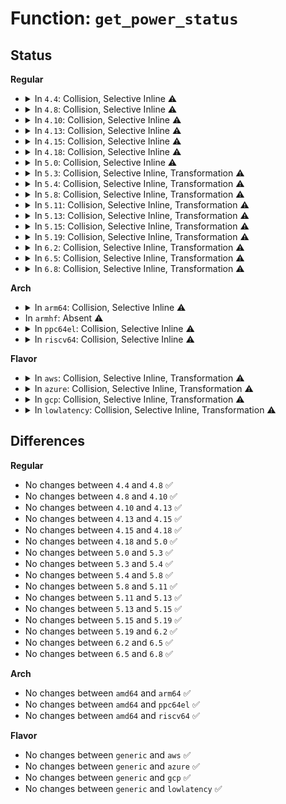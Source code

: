 # Function: <code>get_power_status</code>

## Status
<b>Regular</b>
<ul>
<li>
<details>
<summary>In <code>4.4</code>: Collision, Selective Inline ⚠️</summary>

```c
int get_power_status(struct hotplug_slot *slot, u8 *value);
```

**Collision:** Static-Static Collision

**Inline:** Selective

**Transformation:** False

**Instances:**

```
In drivers/pci/hotplug/pci_hotplug_core.c (ffffffff8144c3d8)
Location: drivers/pci/hotplug/pci_hotplug_core.c:81
Inline: True
Inline callers:
  - drivers/pci/hotplug/pci_hotplug_core.c:power_read_file
```
```
In drivers/pci/hotplug/cpci_hotplug_core.c (ffffffff8144ca70)
Location: drivers/pci/hotplug/cpci_hotplug_core.c:174
Inline: False
```
```
In drivers/pci/hotplug/pciehp_core.c (ffffffff8144ef20)
Location: drivers/pci/hotplug/pciehp_core.c:172
Inline: False
```
```
In drivers/pci/hotplug/acpiphp_core.c (ffffffff81451a20)
Location: drivers/pci/hotplug/acpiphp_core.c:194
Inline: False
```
**Symbols:**

```
ffffffff8144ca70-ffffffff8144caa3: get_power_status (STB_LOCAL)
ffffffff8144ef20-ffffffff8144ef36: get_power_status (STB_LOCAL)
ffffffff81451a20-ffffffff81451a77: get_power_status (STB_LOCAL)
```
</details>
</li>
<li>
<details>
<summary>In <code>4.8</code>: Collision, Selective Inline ⚠️</summary>

```c
int get_power_status(struct hotplug_slot *slot, u8 *value);
```

**Collision:** Static-Static Collision

**Inline:** Selective

**Transformation:** False

**Instances:**

```
In drivers/pci/hotplug/pci_hotplug_core.c (ffffffff81498ae8)
Location: drivers/pci/hotplug/pci_hotplug_core.c:81
Inline: True
Inline callers:
  - drivers/pci/hotplug/pci_hotplug_core.c:power_read_file
```
```
In drivers/pci/hotplug/cpci_hotplug_core.c (ffffffff81499190)
Location: drivers/pci/hotplug/cpci_hotplug_core.c:174
Inline: False
```
```
In drivers/pci/hotplug/pciehp_core.c (ffffffff8149b6c0)
Location: drivers/pci/hotplug/pciehp_core.c:172
Inline: False
```
```
In drivers/pci/hotplug/acpiphp_core.c (ffffffff8149e230)
Location: drivers/pci/hotplug/acpiphp_core.c:194
Inline: False
```
**Symbols:**

```
ffffffff81499190-ffffffff814991c3: get_power_status (STB_LOCAL)
ffffffff8149b6c0-ffffffff8149b6d6: get_power_status (STB_LOCAL)
ffffffff8149e230-ffffffff8149e283: get_power_status (STB_LOCAL)
```
</details>
</li>
<li>
<details>
<summary>In <code>4.10</code>: Collision, Selective Inline ⚠️</summary>

```c
int get_power_status(struct hotplug_slot *slot, u8 *value);
```

**Collision:** Static-Static Collision

**Inline:** Selective

**Transformation:** False

**Instances:**

```
In drivers/pci/hotplug/pci_hotplug_core.c (ffffffff814ba6d8)
Location: drivers/pci/hotplug/pci_hotplug_core.c:78
Inline: True
Inline callers:
  - drivers/pci/hotplug/pci_hotplug_core.c:power_read_file
```
```
In drivers/pci/hotplug/cpci_hotplug_core.c (ffffffff814bad80)
Location: drivers/pci/hotplug/cpci_hotplug_core.c:174
Inline: False
```
```
In drivers/pci/hotplug/pciehp_core.c (ffffffff814bd2a0)
Location: drivers/pci/hotplug/pciehp_core.c:174
Inline: False
```
```
In drivers/pci/hotplug/acpiphp_core.c (ffffffff814bfe60)
Location: drivers/pci/hotplug/acpiphp_core.c:194
Inline: False
```
**Symbols:**

```
ffffffff814bad80-ffffffff814badb3: get_power_status (STB_LOCAL)
ffffffff814bd2a0-ffffffff814bd2b6: get_power_status (STB_LOCAL)
ffffffff814bfe60-ffffffff814bfeb3: get_power_status (STB_LOCAL)
```
</details>
</li>
<li>
<details>
<summary>In <code>4.13</code>: Collision, Selective Inline ⚠️</summary>

```c
int get_power_status(struct hotplug_slot *slot, u8 *value);
```

**Collision:** Static-Static Collision

**Inline:** Selective

**Transformation:** False

**Instances:**

```
In drivers/pci/hotplug/pci_hotplug_core.c (ffffffff814c4ef8)
Location: drivers/pci/hotplug/pci_hotplug_core.c:78
Inline: True
Inline callers:
  - drivers/pci/hotplug/pci_hotplug_core.c:power_read_file
```
```
In drivers/pci/hotplug/cpci_hotplug_core.c (ffffffff814c5590)
Location: drivers/pci/hotplug/cpci_hotplug_core.c:175
Inline: False
```
```
In drivers/pci/hotplug/pciehp_core.c (ffffffff814c7a70)
Location: drivers/pci/hotplug/pciehp_core.c:174
Inline: False
```
```
In drivers/pci/hotplug/acpiphp_core.c (ffffffff814ca5d0)
Location: drivers/pci/hotplug/acpiphp_core.c:194
Inline: False
```
**Symbols:**

```
ffffffff814c5590-ffffffff814c55c5: get_power_status (STB_LOCAL)
ffffffff814c7a70-ffffffff814c7a86: get_power_status (STB_LOCAL)
ffffffff814ca5d0-ffffffff814ca623: get_power_status (STB_LOCAL)
```
</details>
</li>
<li>
<details>
<summary>In <code>4.15</code>: Collision, Selective Inline ⚠️</summary>

```c
int get_power_status(struct hotplug_slot *slot, u8 *value);
```

**Collision:** Static-Static Collision

**Inline:** Selective

**Transformation:** False

**Instances:**

```
In drivers/pci/hotplug/pci_hotplug_core.c (ffffffff81505478)
Location: drivers/pci/hotplug/pci_hotplug_core.c:78
Inline: True
Inline callers:
  - drivers/pci/hotplug/pci_hotplug_core.c:power_read_file
```
```
In drivers/pci/hotplug/cpci_hotplug_core.c (ffffffff81505b20)
Location: drivers/pci/hotplug/cpci_hotplug_core.c:175
Inline: False
```
```
In drivers/pci/hotplug/pciehp_core.c (ffffffff81508010)
Location: drivers/pci/hotplug/pciehp_core.c:174
Inline: False
```
```
In drivers/pci/hotplug/acpiphp_core.c (ffffffff8150ab80)
Location: drivers/pci/hotplug/acpiphp_core.c:194
Inline: False
```
**Symbols:**

```
ffffffff81505b20-ffffffff81505b58: get_power_status (STB_LOCAL)
ffffffff81508010-ffffffff81508026: get_power_status (STB_LOCAL)
ffffffff8150ab80-ffffffff8150abd3: get_power_status (STB_LOCAL)
```
</details>
</li>
<li>
<details>
<summary>In <code>4.18</code>: Collision, Selective Inline ⚠️</summary>

```c
int get_power_status(struct hotplug_slot *slot, u8 *value);
```

**Collision:** Static-Static Collision

**Inline:** Selective

**Transformation:** False

**Instances:**

```
In drivers/pci/hotplug/pci_hotplug_core.c (ffffffff81536388)
Location: drivers/pci/hotplug/pci_hotplug_core.c:64
Inline: True
Inline callers:
  - drivers/pci/hotplug/pci_hotplug_core.c:power_read_file
```
```
In drivers/pci/hotplug/cpci_hotplug_core.c (ffffffff81536b00)
Location: drivers/pci/hotplug/cpci_hotplug_core.c:161
Inline: False
```
```
In drivers/pci/hotplug/pciehp_core.c (ffffffff81538f30)
Location: drivers/pci/hotplug/pciehp_core.c:166
Inline: False
```
```
In drivers/pci/hotplug/shpchp_core.c (ffffffff8153bab0)
Location: drivers/pci/hotplug/shpchp_core.c:213
Inline: False
Direct callers:
  - drivers/pci/hotplug/shpchp_core.c:shpc_probe
```
```
In drivers/pci/hotplug/acpiphp_core.c (ffffffff8153f7f0)
Location: drivers/pci/hotplug/acpiphp_core.c:180
Inline: False
```
**Symbols:**

```
ffffffff81536b00-ffffffff81536b36: get_power_status (STB_LOCAL)
ffffffff81538f30-ffffffff81538f46: get_power_status (STB_LOCAL)
ffffffff8153bab0-ffffffff8153bb33: get_power_status (STB_LOCAL)
ffffffff8153f7f0-ffffffff8153f843: get_power_status (STB_LOCAL)
```
</details>
</li>
<li>
<details>
<summary>In <code>5.0</code>: Collision, Selective Inline ⚠️</summary>

```c
int get_power_status(struct hotplug_slot *slot, u8 *value);
```

**Collision:** Static-Static Collision

**Inline:** Selective

**Transformation:** False

**Instances:**

```
In drivers/pci/hotplug/pci_hotplug_core.c (ffffffff8154da88)
Location: drivers/pci/hotplug/pci_hotplug_core.c:62
Inline: True
Inline callers:
  - drivers/pci/hotplug/pci_hotplug_core.c:power_read_file
```
```
In drivers/pci/hotplug/cpci_hotplug_core.c (ffffffff8154e1a0)
Location: drivers/pci/hotplug/cpci_hotplug_core.c:140
Inline: False
```
```
In drivers/pci/hotplug/pciehp_core.c (ffffffff815503c0)
Location: drivers/pci/hotplug/pciehp_core.c:113
Inline: False
```
```
In drivers/pci/hotplug/shpchp_core.c (ffffffff81552fb0)
Location: drivers/pci/hotplug/shpchp_core.c:179
Inline: False
```
```
In drivers/pci/hotplug/acpiphp_core.c (ffffffff81556d40)
Location: drivers/pci/hotplug/acpiphp_core.c:180
Inline: False
```
**Symbols:**

```
ffffffff8154e1a0-ffffffff8154e1d6: get_power_status (STB_LOCAL)
ffffffff815503c0-ffffffff81550407: get_power_status (STB_LOCAL)
ffffffff81552fb0-ffffffff8155302c: get_power_status (STB_LOCAL)
ffffffff81556d40-ffffffff81556d8f: get_power_status (STB_LOCAL)
```
</details>
</li>
<li>
<details>
<summary>In <code>5.3</code>: Collision, Selective Inline, Transformation ⚠️</summary>

```c
int get_power_status(struct hotplug_slot *slot, u8 *value);
```

**Collision:** Static-Static Collision

**Inline:** Selective

**Transformation:** True

**Instances:**

```
In drivers/pci/hotplug/pci_hotplug_core.c (ffffffff8157d8a8)
Location: drivers/pci/hotplug/pci_hotplug_core.c:62
Inline: True
Inline callers:
  - drivers/pci/hotplug/pci_hotplug_core.c:power_read_file
```
```
In drivers/pci/hotplug/cpci_hotplug_core.c (ffffffff8157e000)
Location: drivers/pci/hotplug/cpci_hotplug_core.c:140
Inline: False
```
```
In drivers/pci/hotplug/pciehp_core.c (ffffffff81580240)
Location: drivers/pci/hotplug/pciehp_core.c:111
Inline: False
```
```
In drivers/pci/hotplug/shpchp_core.c (0)
Location: drivers/pci/hotplug/shpchp_core.c:179
Inline: False
```
```
In drivers/pci/hotplug/acpiphp_core.c (ffffffff81586d80)
Location: drivers/pci/hotplug/acpiphp_core.c:180
Inline: False
```
**Symbols:**

```
ffffffff8157e000-ffffffff8157e036: get_power_status (STB_LOCAL)
ffffffff81580240-ffffffff81580287: get_power_status (STB_LOCAL)
ffffffff81582f70-ffffffff81582fbd: get_power_status (STB_LOCAL)
ffffffff815834b7-ffffffff815834ed: get_power_status.cold (STB_LOCAL)
ffffffff81586d80-ffffffff81586dcf: get_power_status (STB_LOCAL)
```
</details>
</li>
<li>
<details>
<summary>In <code>5.4</code>: Collision, Selective Inline, Transformation ⚠️</summary>

```c
int get_power_status(struct hotplug_slot *slot, u8 *value);
```

**Collision:** Static-Static Collision

**Inline:** Selective

**Transformation:** True

**Instances:**

```
In drivers/pci/hotplug/pci_hotplug_core.c (ffffffff8159f308)
Location: drivers/pci/hotplug/pci_hotplug_core.c:62
Inline: True
Inline callers:
  - drivers/pci/hotplug/pci_hotplug_core.c:power_read_file
```
```
In drivers/pci/hotplug/cpci_hotplug_core.c (ffffffff8159fa40)
Location: drivers/pci/hotplug/cpci_hotplug_core.c:140
Inline: False
```
```
In drivers/pci/hotplug/pciehp_core.c (ffffffff815a1cb0)
Location: drivers/pci/hotplug/pciehp_core.c:116
Inline: False
```
```
In drivers/pci/hotplug/shpchp_core.c (0)
Location: drivers/pci/hotplug/shpchp_core.c:179
Inline: False
```
```
In drivers/pci/hotplug/acpiphp_core.c (ffffffff815a8750)
Location: drivers/pci/hotplug/acpiphp_core.c:180
Inline: False
```
**Symbols:**

```
ffffffff8159fa40-ffffffff8159fa76: get_power_status (STB_LOCAL)
ffffffff815a1cb0-ffffffff815a1cf7: get_power_status (STB_LOCAL)
ffffffff815a4950-ffffffff815a499d: get_power_status (STB_LOCAL)
ffffffff815a4e97-ffffffff815a4ecd: get_power_status.cold (STB_LOCAL)
ffffffff815a8750-ffffffff815a879f: get_power_status (STB_LOCAL)
```
</details>
</li>
<li>
<details>
<summary>In <code>5.8</code>: Collision, Selective Inline, Transformation ⚠️</summary>

```c
int get_power_status(struct hotplug_slot *slot, u8 *value);
```

**Collision:** Static-Static Collision

**Inline:** Selective

**Transformation:** True

**Instances:**

```
In drivers/pci/hotplug/pci_hotplug_core.c (ffffffff81647c18)
Location: drivers/pci/hotplug/pci_hotplug_core.c:62
Inline: True
Inline callers:
  - drivers/pci/hotplug/pci_hotplug_core.c:power_read_file
```
```
In drivers/pci/hotplug/cpci_hotplug_core.c (ffffffff816483c0)
Location: drivers/pci/hotplug/cpci_hotplug_core.c:140
Inline: False
```
```
In drivers/pci/hotplug/pciehp_core.c (ffffffff8164a6c0)
Location: drivers/pci/hotplug/pciehp_core.c:116
Inline: False
```
```
In drivers/pci/hotplug/shpchp_core.c (0)
Location: drivers/pci/hotplug/shpchp_core.c:179
Inline: False
Direct callers:
  - drivers/pci/hotplug/shpchp_core.c:init_slots
```
```
In drivers/pci/hotplug/acpiphp_core.c (ffffffff816513f0)
Location: drivers/pci/hotplug/acpiphp_core.c:180
Inline: False
```
**Symbols:**

```
ffffffff816483c0-ffffffff816483f9: get_power_status (STB_LOCAL)
ffffffff8164a6c0-ffffffff8164a707: get_power_status (STB_LOCAL)
ffffffff8164d5a0-ffffffff8164d5ed: get_power_status (STB_LOCAL)
ffffffff8164db24-ffffffff8164db5a: get_power_status.cold (STB_LOCAL)
ffffffff816513f0-ffffffff8165143f: get_power_status (STB_LOCAL)
```
</details>
</li>
<li>
<details>
<summary>In <code>5.11</code>: Collision, Selective Inline, Transformation ⚠️</summary>

```c
int get_power_status(struct hotplug_slot *slot, u8 *value);
```

**Collision:** Static-Static Collision

**Inline:** Selective

**Transformation:** True

**Instances:**

```
In drivers/pci/hotplug/pci_hotplug_core.c (ffffffff8166cd98)
Location: drivers/pci/hotplug/pci_hotplug_core.c:62
Inline: True
Inline callers:
  - drivers/pci/hotplug/pci_hotplug_core.c:power_read_file
```
```
In drivers/pci/hotplug/cpci_hotplug_core.c (ffffffff8166d470)
Location: drivers/pci/hotplug/cpci_hotplug_core.c:140
Inline: False
```
```
In drivers/pci/hotplug/pciehp_core.c (ffffffff8166ef20)
Location: drivers/pci/hotplug/pciehp_core.c:116
Inline: False
```
```
In drivers/pci/hotplug/shpchp_core.c (0)
Location: drivers/pci/hotplug/shpchp_core.c:179
Inline: False
Direct callers:
  - drivers/pci/hotplug/shpchp_core.c:init_slots
```
```
In drivers/pci/hotplug/acpiphp_core.c (ffffffff81673e20)
Location: drivers/pci/hotplug/acpiphp_core.c:180
Inline: False
```
**Symbols:**

```
ffffffff8166d470-ffffffff8166d4a9: get_power_status (STB_LOCAL)
ffffffff8166ef20-ffffffff8166ef67: get_power_status (STB_LOCAL)
ffffffff81671760-ffffffff816717ad: get_power_status (STB_LOCAL)
ffffffff81bfc37d-ffffffff81bfc3b3: get_power_status.cold (STB_LOCAL)
ffffffff81673e20-ffffffff81673e6f: get_power_status (STB_LOCAL)
```
</details>
</li>
<li>
<details>
<summary>In <code>5.13</code>: Collision, Selective Inline, Transformation ⚠️</summary>

```c
int get_power_status(struct hotplug_slot *slot, u8 *value);
```

**Collision:** Static-Static Collision

**Inline:** Selective

**Transformation:** True

**Instances:**

```
In drivers/pci/hotplug/pci_hotplug_core.c (ffffffff8164f338)
Location: drivers/pci/hotplug/pci_hotplug_core.c:62
Inline: True
Inline callers:
  - drivers/pci/hotplug/pci_hotplug_core.c:power_read_file
```
```
In drivers/pci/hotplug/cpci_hotplug_core.c (ffffffff8164fa00)
Location: drivers/pci/hotplug/cpci_hotplug_core.c:140
Inline: False
```
```
In drivers/pci/hotplug/pciehp_core.c (ffffffff81651460)
Location: drivers/pci/hotplug/pciehp_core.c:116
Inline: False
```
```
In drivers/pci/hotplug/shpchp_core.c (0)
Location: drivers/pci/hotplug/shpchp_core.c:179
Inline: False
Direct callers:
  - drivers/pci/hotplug/shpchp_core.c:init_slots
```
```
In drivers/pci/hotplug/acpiphp_core.c (ffffffff81656350)
Location: drivers/pci/hotplug/acpiphp_core.c:180
Inline: False
```
**Symbols:**

```
ffffffff8164fa00-ffffffff8164fa39: get_power_status (STB_LOCAL)
ffffffff81651460-ffffffff816514a7: get_power_status (STB_LOCAL)
ffffffff81653c70-ffffffff81653cbd: get_power_status (STB_LOCAL)
ffffffff81bee268-ffffffff81bee29e: get_power_status.cold (STB_LOCAL)
ffffffff81656350-ffffffff8165639f: get_power_status (STB_LOCAL)
```
</details>
</li>
<li>
<details>
<summary>In <code>5.15</code>: Collision, Selective Inline, Transformation ⚠️</summary>

```c
int get_power_status(struct hotplug_slot *slot, u8 *value);
```

**Collision:** Static-Static Collision

**Inline:** Selective

**Transformation:** True

**Instances:**

```
In drivers/pci/hotplug/pci_hotplug_core.c (ffffffff816c0e58)
Location: drivers/pci/hotplug/pci_hotplug_core.c:62
Inline: True
Inline callers:
  - drivers/pci/hotplug/pci_hotplug_core.c:power_read_file
```
```
In drivers/pci/hotplug/cpci_hotplug_core.c (ffffffff816c1750)
Location: drivers/pci/hotplug/cpci_hotplug_core.c:140
Inline: False
```
```
In drivers/pci/hotplug/pciehp_core.c (ffffffff816c31a0)
Location: drivers/pci/hotplug/pciehp_core.c:116
Inline: False
```
```
In drivers/pci/hotplug/shpchp_core.c (0)
Location: drivers/pci/hotplug/shpchp_core.c:179
Inline: False
Direct callers:
  - drivers/pci/hotplug/shpchp_core.c:init_slots
```
```
In drivers/pci/hotplug/acpiphp_core.c (ffffffff816c8340)
Location: drivers/pci/hotplug/acpiphp_core.c:180
Inline: False
```
**Symbols:**

```
ffffffff816c1750-ffffffff816c1789: get_power_status (STB_LOCAL)
ffffffff816c31a0-ffffffff816c31e7: get_power_status (STB_LOCAL)
ffffffff816c5a40-ffffffff816c5aa0: get_power_status (STB_LOCAL)
ffffffff81ce90e2-ffffffff81ce912d: get_power_status.cold (STB_LOCAL)
ffffffff816c8340-ffffffff816c838c: get_power_status (STB_LOCAL)
```
</details>
</li>
<li>
<details>
<summary>In <code>5.19</code>: Collision, Selective Inline, Transformation ⚠️</summary>

```c
int get_power_status(struct hotplug_slot *slot, u8 *value);
```

**Collision:** Static-Static Collision

**Inline:** Selective

**Transformation:** True

**Instances:**

```
In drivers/pci/hotplug/pci_hotplug_core.c (ffffffff817e65dc)
Location: drivers/pci/hotplug/pci_hotplug_core.c:62
Inline: True
Inline callers:
  - drivers/pci/hotplug/pci_hotplug_core.c:power_read_file
```
```
In drivers/pci/hotplug/cpci_hotplug_core.c (ffffffff817e6f80)
Location: drivers/pci/hotplug/cpci_hotplug_core.c:140
Inline: False
```
```
In drivers/pci/hotplug/pciehp_core.c (ffffffff817e8be0)
Location: drivers/pci/hotplug/pciehp_core.c:116
Inline: False
```
```
In drivers/pci/hotplug/shpchp_core.c (0)
Location: drivers/pci/hotplug/shpchp_core.c:179
Inline: False
Direct callers:
  - drivers/pci/hotplug/shpchp_core.c:init_slots
```
```
In drivers/pci/hotplug/acpiphp_core.c (ffffffff817ee460)
Location: drivers/pci/hotplug/acpiphp_core.c:180
Inline: False
```
**Symbols:**

```
ffffffff817e6f80-ffffffff817e6fc3: get_power_status (STB_LOCAL)
ffffffff817e8be0-ffffffff817e8c2f: get_power_status (STB_LOCAL)
ffffffff817eb8a0-ffffffff817eb90f: get_power_status (STB_LOCAL)
ffffffff81eb017e-ffffffff81eb01c9: get_power_status.cold (STB_LOCAL)
ffffffff817ee460-ffffffff817ee4b8: get_power_status (STB_LOCAL)
```
</details>
</li>
<li>
<details>
<summary>In <code>6.2</code>: Collision, Selective Inline, Transformation ⚠️</summary>

```c
int get_power_status(struct hotplug_slot *slot, u8 *value);
```

**Collision:** Static-Static Collision

**Inline:** Selective

**Transformation:** True

**Instances:**

```
In drivers/pci/hotplug/pci_hotplug_core.c (ffffffff8190b45c)
Location: drivers/pci/hotplug/pci_hotplug_core.c:62
Inline: True
Inline callers:
  - drivers/pci/hotplug/pci_hotplug_core.c:power_read_file
```
```
In drivers/pci/hotplug/cpci_hotplug_core.c (ffffffff8190bf50)
Location: drivers/pci/hotplug/cpci_hotplug_core.c:140
Inline: False
```
```
In drivers/pci/hotplug/pciehp_core.c (ffffffff8190e5f0)
Location: drivers/pci/hotplug/pciehp_core.c:116
Inline: False
```
```
In drivers/pci/hotplug/shpchp_core.c (0)
Location: drivers/pci/hotplug/shpchp_core.c:179
Inline: False
Direct callers:
  - drivers/pci/hotplug/shpchp_core.c:init_slots
```
```
In drivers/pci/hotplug/acpiphp_core.c (ffffffff81916440)
Location: drivers/pci/hotplug/acpiphp_core.c:180
Inline: False
```
**Symbols:**

```
ffffffff8190bf50-ffffffff8190bf93: get_power_status (STB_LOCAL)
ffffffff8190e5f0-ffffffff8190e63f: get_power_status (STB_LOCAL)
ffffffff81911d30-ffffffff81911dce: get_power_status (STB_LOCAL)
ffffffff8208f99c-ffffffff8208f9b1: get_power_status.cold (STB_LOCAL)
ffffffff81916440-ffffffff81916498: get_power_status (STB_LOCAL)
```
</details>
</li>
<li>
<details>
<summary>In <code>6.5</code>: Collision, Selective Inline, Transformation ⚠️</summary>

```c
int get_power_status(struct hotplug_slot *slot, u8 *value);
```

**Collision:** Static-Static Collision

**Inline:** Selective

**Transformation:** True

**Instances:**

```
In drivers/pci/hotplug/pci_hotplug_core.c (ffffffff8194eadc)
Location: drivers/pci/hotplug/pci_hotplug_core.c:62
Inline: True
Inline callers:
  - drivers/pci/hotplug/pci_hotplug_core.c:power_read_file
```
```
In drivers/pci/hotplug/cpci_hotplug_core.c (ffffffff8194f5d0)
Location: drivers/pci/hotplug/cpci_hotplug_core.c:140
Inline: False
```
```
In drivers/pci/hotplug/pciehp_core.c (ffffffff81951c70)
Location: drivers/pci/hotplug/pciehp_core.c:116
Inline: False
```
```
In drivers/pci/hotplug/shpchp_core.c (0)
Location: drivers/pci/hotplug/shpchp_core.c:178
Inline: False
Direct callers:
  - drivers/pci/hotplug/shpchp_core.c:init_slots
```
```
In drivers/pci/hotplug/acpiphp_core.c (ffffffff81959a30)
Location: drivers/pci/hotplug/acpiphp_core.c:179
Inline: False
```
**Symbols:**

```
ffffffff8194f5d0-ffffffff8194f613: get_power_status (STB_LOCAL)
ffffffff81951c70-ffffffff81951cbf: get_power_status (STB_LOCAL)
ffffffff819553c0-ffffffff8195545e: get_power_status (STB_LOCAL)
ffffffff8210fcfc-ffffffff8210fd11: get_power_status.cold (STB_LOCAL)
ffffffff81959a30-ffffffff81959a88: get_power_status (STB_LOCAL)
```
</details>
</li>
<li>
<details>
<summary>In <code>6.8</code>: Collision, Selective Inline, Transformation ⚠️</summary>

```c
int get_power_status(struct hotplug_slot *slot, u8 *value);
```

**Collision:** Static-Static Collision

**Inline:** Selective

**Transformation:** True

**Instances:**

```
In drivers/pci/hotplug/pci_hotplug_core.c (ffffffff81997f0c)
Location: drivers/pci/hotplug/pci_hotplug_core.c:62
Inline: True
Inline callers:
  - drivers/pci/hotplug/pci_hotplug_core.c:power_read_file
```
```
In drivers/pci/hotplug/cpci_hotplug_core.c (ffffffff81998a00)
Location: drivers/pci/hotplug/cpci_hotplug_core.c:140
Inline: False
```
```
In drivers/pci/hotplug/pciehp_core.c (ffffffff8199b0d0)
Location: drivers/pci/hotplug/pciehp_core.c:117
Inline: False
```
```
In drivers/pci/hotplug/shpchp_core.c (0)
Location: drivers/pci/hotplug/shpchp_core.c:178
Inline: False
Direct callers:
  - drivers/pci/hotplug/shpchp_core.c:init_slots
```
```
In drivers/pci/hotplug/acpiphp_core.c (ffffffff819a2fa0)
Location: drivers/pci/hotplug/acpiphp_core.c:178
Inline: False
```
**Symbols:**

```
ffffffff81998a00-ffffffff81998a43: get_power_status (STB_LOCAL)
ffffffff8199b0d0-ffffffff8199b11f: get_power_status (STB_LOCAL)
ffffffff8199e880-ffffffff8199e91e: get_power_status (STB_LOCAL)
ffffffff821eda24-ffffffff821eda39: get_power_status.cold (STB_LOCAL)
ffffffff819a2fa0-ffffffff819a2ff8: get_power_status (STB_LOCAL)
```
</details>
</li>
</ul>
<b>Arch</b>
<ul>
<li>
<details>
<summary>In <code>arm64</code>: Collision, Selective Inline ⚠️</summary>

```c
int get_power_status(struct hotplug_slot *slot, u8 *value);
```

**Collision:** Static-Static Collision

**Inline:** Selective

**Transformation:** False

**Instances:**

```
In drivers/pci/hotplug/pci_hotplug_core.c (ffff800010707834)
Location: drivers/pci/hotplug/pci_hotplug_core.c:62
Inline: True
Inline callers:
  - drivers/pci/hotplug/pci_hotplug_core.c:power_read_file
```
```
In drivers/pci/hotplug/cpci_hotplug_core.c (ffff800010707ef8)
Location: drivers/pci/hotplug/cpci_hotplug_core.c:140
Inline: False
```
```
In drivers/pci/hotplug/pciehp_core.c (ffff80001070a490)
Location: drivers/pci/hotplug/pciehp_core.c:116
Inline: False
```
```
In drivers/pci/hotplug/shpchp_core.c (ffff80001070d4e0)
Location: drivers/pci/hotplug/shpchp_core.c:179
Inline: False
```
```
In drivers/pci/hotplug/acpiphp_core.c (ffff800010711830)
Location: drivers/pci/hotplug/acpiphp_core.c:180
Inline: False
```
**Symbols:**

```
ffff800010707ef8-ffff800010707f4c: get_power_status (STB_LOCAL)
ffff80001070a490-ffff80001070a4ec: get_power_status (STB_LOCAL)
ffff80001070d4e0-ffff80001070d57c: get_power_status (STB_LOCAL)
ffff800010711830-ffff8000107118bc: get_power_status (STB_LOCAL)
```
</details>
</li>
<li>
In <code>armhf</code>: Absent ⚠️
</li>
<li>
<details>
<summary>In <code>ppc64el</code>: Collision, Selective Inline ⚠️</summary>

```c
int get_power_status(struct hotplug_slot *slot, u8 *value);
```

**Collision:** Static-Static Collision

**Inline:** Selective

**Transformation:** False

**Instances:**

```
In drivers/pci/hotplug/pci_hotplug_core.c (c00000000087fc80)
Location: drivers/pci/hotplug/pci_hotplug_core.c:62
Inline: True
Inline callers:
  - drivers/pci/hotplug/pci_hotplug_core.c:power_read_file
```
```
In drivers/pci/hotplug/cpci_hotplug_core.c (c000000000880780)
Location: drivers/pci/hotplug/cpci_hotplug_core.c:140
Inline: False
```
**Symbols:**

```
c000000000880780-c0000000008807f4: get_power_status (STB_LOCAL)
```
</details>
</li>
<li>
<details>
<summary>In <code>riscv64</code>: Collision, Selective Inline ⚠️</summary>

```c
int get_power_status(struct hotplug_slot *slot, u8 *value);
```

**Collision:** Static-Static Collision

**Inline:** Selective

**Transformation:** False

**Instances:**

```
In drivers/pci/hotplug/pci_hotplug_core.c (ffffffe0004d5268)
Location: drivers/pci/hotplug/pci_hotplug_core.c:62
Inline: True
Inline callers:
  - drivers/pci/hotplug/pci_hotplug_core.c:power_read_file
```
```
In drivers/pci/hotplug/cpci_hotplug_core.c (ffffffe0004d57f4)
Location: drivers/pci/hotplug/cpci_hotplug_core.c:140
Inline: False
```
```
In drivers/pci/hotplug/pciehp_core.c (ffffffe0004d7468)
Location: drivers/pci/hotplug/pciehp_core.c:116
Inline: False
```
```
In drivers/pci/hotplug/shpchp_core.c (ffffffe0004d9c6c)
Location: drivers/pci/hotplug/shpchp_core.c:179
Inline: False
```
**Symbols:**

```
ffffffe0004d57f4-ffffffe0004d5836: get_power_status (STB_LOCAL)
ffffffe0004d7468-ffffffe0004d74be: get_power_status (STB_LOCAL)
ffffffe0004d9c6c-ffffffe0004d9cee: get_power_status (STB_LOCAL)
```
</details>
</li>
</ul>
<b>Flavor</b>
<ul>
<li>
<details>
<summary>In <code>aws</code>: Collision, Selective Inline, Transformation ⚠️</summary>

```c
int get_power_status(struct hotplug_slot *slot, u8 *value);
```

**Collision:** Static-Static Collision

**Inline:** Selective

**Transformation:** True

**Instances:**

```
In drivers/pci/hotplug/pci_hotplug_core.c (ffffffff81592b18)
Location: drivers/pci/hotplug/pci_hotplug_core.c:62
Inline: True
Inline callers:
  - drivers/pci/hotplug/pci_hotplug_core.c:power_read_file
```
```
In drivers/pci/hotplug/cpci_hotplug_core.c (ffffffff81593250)
Location: drivers/pci/hotplug/cpci_hotplug_core.c:140
Inline: False
```
```
In drivers/pci/hotplug/pciehp_core.c (ffffffff815954c0)
Location: drivers/pci/hotplug/pciehp_core.c:116
Inline: False
```
```
In drivers/pci/hotplug/shpchp_core.c (0)
Location: drivers/pci/hotplug/shpchp_core.c:179
Inline: False
```
```
In drivers/pci/hotplug/acpiphp_core.c (ffffffff8159bf60)
Location: drivers/pci/hotplug/acpiphp_core.c:180
Inline: False
```
**Symbols:**

```
ffffffff81593250-ffffffff81593286: get_power_status (STB_LOCAL)
ffffffff815954c0-ffffffff81595507: get_power_status (STB_LOCAL)
ffffffff81598160-ffffffff815981ad: get_power_status (STB_LOCAL)
ffffffff815986a7-ffffffff815986dd: get_power_status.cold (STB_LOCAL)
ffffffff8159bf60-ffffffff8159bfaf: get_power_status (STB_LOCAL)
```
</details>
</li>
<li>
<details>
<summary>In <code>azure</code>: Collision, Selective Inline, Transformation ⚠️</summary>

```c
int get_power_status(struct hotplug_slot *slot, u8 *value);
```

**Collision:** Static-Static Collision

**Inline:** Selective

**Transformation:** True

**Instances:**

```
In drivers/pci/hotplug/pci_hotplug_core.c (ffffffff81581ca8)
Location: drivers/pci/hotplug/pci_hotplug_core.c:62
Inline: True
Inline callers:
  - drivers/pci/hotplug/pci_hotplug_core.c:power_read_file
```
```
In drivers/pci/hotplug/cpci_hotplug_core.c (ffffffff815823e0)
Location: drivers/pci/hotplug/cpci_hotplug_core.c:140
Inline: False
```
```
In drivers/pci/hotplug/pciehp_core.c (ffffffff81584650)
Location: drivers/pci/hotplug/pciehp_core.c:116
Inline: False
```
```
In drivers/pci/hotplug/shpchp_core.c (0)
Location: drivers/pci/hotplug/shpchp_core.c:179
Inline: False
```
```
In drivers/pci/hotplug/acpiphp_core.c (ffffffff8158b0f0)
Location: drivers/pci/hotplug/acpiphp_core.c:180
Inline: False
```
**Symbols:**

```
ffffffff815823e0-ffffffff81582416: get_power_status (STB_LOCAL)
ffffffff81584650-ffffffff81584697: get_power_status (STB_LOCAL)
ffffffff815872f0-ffffffff8158733d: get_power_status (STB_LOCAL)
ffffffff81587837-ffffffff8158786d: get_power_status.cold (STB_LOCAL)
ffffffff8158b0f0-ffffffff8158b13f: get_power_status (STB_LOCAL)
```
</details>
</li>
<li>
<details>
<summary>In <code>gcp</code>: Collision, Selective Inline, Transformation ⚠️</summary>

```c
int get_power_status(struct hotplug_slot *slot, u8 *value);
```

**Collision:** Static-Static Collision

**Inline:** Selective

**Transformation:** True

**Instances:**

```
In drivers/pci/hotplug/pci_hotplug_core.c (ffffffff81593058)
Location: drivers/pci/hotplug/pci_hotplug_core.c:62
Inline: True
Inline callers:
  - drivers/pci/hotplug/pci_hotplug_core.c:power_read_file
```
```
In drivers/pci/hotplug/cpci_hotplug_core.c (ffffffff81593790)
Location: drivers/pci/hotplug/cpci_hotplug_core.c:140
Inline: False
```
```
In drivers/pci/hotplug/pciehp_core.c (ffffffff81595a00)
Location: drivers/pci/hotplug/pciehp_core.c:116
Inline: False
```
```
In drivers/pci/hotplug/shpchp_core.c (0)
Location: drivers/pci/hotplug/shpchp_core.c:179
Inline: False
```
```
In drivers/pci/hotplug/acpiphp_core.c (ffffffff8159c4a0)
Location: drivers/pci/hotplug/acpiphp_core.c:180
Inline: False
```
**Symbols:**

```
ffffffff81593790-ffffffff815937c6: get_power_status (STB_LOCAL)
ffffffff81595a00-ffffffff81595a47: get_power_status (STB_LOCAL)
ffffffff815986a0-ffffffff815986ed: get_power_status (STB_LOCAL)
ffffffff81598be7-ffffffff81598c1d: get_power_status.cold (STB_LOCAL)
ffffffff8159c4a0-ffffffff8159c4ef: get_power_status (STB_LOCAL)
```
</details>
</li>
<li>
<details>
<summary>In <code>lowlatency</code>: Collision, Selective Inline, Transformation ⚠️</summary>

```c
int get_power_status(struct hotplug_slot *slot, u8 *value);
```

**Collision:** Static-Static Collision

**Inline:** Selective

**Transformation:** True

**Instances:**

```
In drivers/pci/hotplug/pci_hotplug_core.c (ffffffff815ad4d8)
Location: drivers/pci/hotplug/pci_hotplug_core.c:62
Inline: True
Inline callers:
  - drivers/pci/hotplug/pci_hotplug_core.c:power_read_file
```
```
In drivers/pci/hotplug/cpci_hotplug_core.c (ffffffff815adc10)
Location: drivers/pci/hotplug/cpci_hotplug_core.c:140
Inline: False
```
```
In drivers/pci/hotplug/pciehp_core.c (ffffffff815afe80)
Location: drivers/pci/hotplug/pciehp_core.c:116
Inline: False
```
```
In drivers/pci/hotplug/shpchp_core.c (0)
Location: drivers/pci/hotplug/shpchp_core.c:179
Inline: False
```
```
In drivers/pci/hotplug/acpiphp_core.c (ffffffff815b68d0)
Location: drivers/pci/hotplug/acpiphp_core.c:180
Inline: False
```
**Symbols:**

```
ffffffff815adc10-ffffffff815adc46: get_power_status (STB_LOCAL)
ffffffff815afe80-ffffffff815afec7: get_power_status (STB_LOCAL)
ffffffff815b2ae0-ffffffff815b2b2d: get_power_status (STB_LOCAL)
ffffffff815b3027-ffffffff815b305d: get_power_status.cold (STB_LOCAL)
ffffffff815b68d0-ffffffff815b691f: get_power_status (STB_LOCAL)
```
</details>
</li>
</ul>

## Differences
<b>Regular</b>
<ul>
<li>
No changes between <code>4.4</code> and <code>4.8</code> ✅
</li>
<li>
No changes between <code>4.8</code> and <code>4.10</code> ✅
</li>
<li>
No changes between <code>4.10</code> and <code>4.13</code> ✅
</li>
<li>
No changes between <code>4.13</code> and <code>4.15</code> ✅
</li>
<li>
No changes between <code>4.15</code> and <code>4.18</code> ✅
</li>
<li>
No changes between <code>4.18</code> and <code>5.0</code> ✅
</li>
<li>
No changes between <code>5.0</code> and <code>5.3</code> ✅
</li>
<li>
No changes between <code>5.3</code> and <code>5.4</code> ✅
</li>
<li>
No changes between <code>5.4</code> and <code>5.8</code> ✅
</li>
<li>
No changes between <code>5.8</code> and <code>5.11</code> ✅
</li>
<li>
No changes between <code>5.11</code> and <code>5.13</code> ✅
</li>
<li>
No changes between <code>5.13</code> and <code>5.15</code> ✅
</li>
<li>
No changes between <code>5.15</code> and <code>5.19</code> ✅
</li>
<li>
No changes between <code>5.19</code> and <code>6.2</code> ✅
</li>
<li>
No changes between <code>6.2</code> and <code>6.5</code> ✅
</li>
<li>
No changes between <code>6.5</code> and <code>6.8</code> ✅
</li>
</ul>
<b>Arch</b>
<ul>
<li>
No changes between <code>amd64</code> and <code>arm64</code> ✅
</li>
<li>
No changes between <code>amd64</code> and <code>ppc64el</code> ✅
</li>
<li>
No changes between <code>amd64</code> and <code>riscv64</code> ✅
</li>
</ul>
<b>Flavor</b>
<ul>
<li>
No changes between <code>generic</code> and <code>aws</code> ✅
</li>
<li>
No changes between <code>generic</code> and <code>azure</code> ✅
</li>
<li>
No changes between <code>generic</code> and <code>gcp</code> ✅
</li>
<li>
No changes between <code>generic</code> and <code>lowlatency</code> ✅
</li>
</ul>
